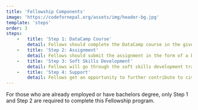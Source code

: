 ```yaml
---
title: 'Fellowship Components'
image: 'https://codefornepal.org/assets/img/header-bg.jpg'
template: 'steps'
order: 3
steps: 
    -   title: 'Step 1: DataCamp Course'
        detail: Fellows should complete the DataCamp course in the given timeframe to enhance their data and digital skills.
    -   title: 'Step 2: Assignment'
        detail: Fellows should submit the assignment in the form of a blog post or data visualization that can be published.
    -   title: 'Step 3: Soft Skills Development'
        detail: Fellows will go through the soft skills development training.
    -   title: 'Step 4: Support'
        detail: Fellows get an opportunity to further contribute to civic technology and data projects, and mentorship to look for jobs or internship opportunities. 
---
```


 For those who are already employed or have bachelors degree, only Step 1 and Step 2 are required to complete this Fellowship program. 
